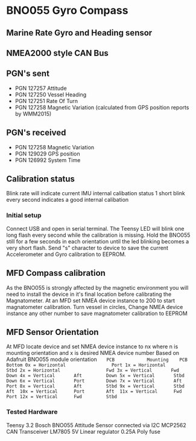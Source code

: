 # BNO055 Gyro Compass
## Marine Rate Gyro and Heading sensor
## NMEA2000 style CAN Bus

## PGN's sent 
- PGN 127257 Attitude
- PGN 127250 Vessel Heading
- PGN 127251 Rate Of Turn
- PGN 127258 Magnetic Variation (calculated from GPS position reports by WMM2015)

## PGN's received
- PGN 127258 Magnetic Variation
- PGN 129029 GPS position
- PGN 126992 System Time

## Calibration status
Blink rate will indicate current IMU internal calibation status 
1 short blink every second indicates a good internal calibation

### Initial setup
Connect USB and open in serial terminal. The Teensy LED will blink one long flash every second while the calibration is missing.
Hold the BNO055 still for a few seconds in each orientation until the led blinking becomes a very short flash.
Send "s" character to device to save the current Accelerometer and Gyro calibration to EEPROM.
	
## MFD Compass calibration
As the BNO055 is strongly affected by the magnetic environment you will need to install the device in it's final location before calibrating the Magnatometer.
At an MFD set NMEA device instance to 200 to start magnatometer calibration.
Turn vessel in circles, Change NMEA device instance any other number to save magnatometer calibration to EEPROM

## MFD Sensor Orientation
At MFD locate device and set NMEA device instance to nx where n is mounting orientation and x is desired NMEA device number 
Based on Adafruit BNO055 module orientation
`	 PCB			Mounting	PCB Bottom
0x = Horizontal					Port
1x = Horizontal					Stbd
2x = Horizontal					Fwd
3x = Vertical		Fwd			Down
4x = Vertical		Aft			Down
5x = Vertical		Stbd		Down
6x = Vertical		Port		Down
7x = Vertical		Aft			Port
8x = Vertical		Aft			Stbd
9x = Vertical		Stbd		Aft	
10x = Vertical		Port		Aft	
11x = Vertical		Fwd			Port
12x = Vertical		Fwd			Stbd
`
### Tested Hardware
Teensy 3.2 
Bosch BNO055 Attitude Sensor connected via I2C
MCP2562 CAN Transceiver
LM7805 5V Linear regulator
0.25A Poly fuse

